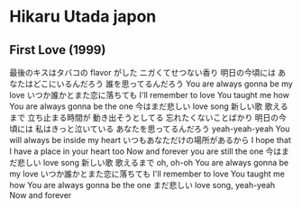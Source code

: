 #  Hikaru Utada japon
## First Love (1999)

最後のキスはタバコの flavor がした
ニガくてせつない香り
明日の今頃には
あなたはどこにいるんだろう
誰を思ってるんだろう
You are always gonna be my love
いつか誰かとまた恋に落ちても
I'll remember to love
You taught me how
You are always gonna be the one
今はまだ悲しい love song
新しい歌 歌えるまで
立ち止まる時間が
動き出そうとしてる
忘れたくないことばかり
明日の今頃には
私はきっと泣いている
あなたを思ってるんだろう yeah-yeah-yeah
You will always be inside my heart
いつもあなただけの場所があるから
I hope that I have a place in your heart too
Now and forever you are still the one
今はまだ悲しい love song
新しい歌 歌えるまで oh, oh-oh
You are always gonna be my love
いつか誰かとまた恋に落ちても
I'll remember to love
You taught me how
You are always gonna be the one
まだ悲しい love song, yeah-yeah
Now and forever